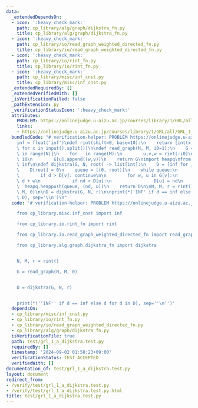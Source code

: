 ```yaml
---
data:
  _extendedDependsOn:
  - icon: ':heavy_check_mark:'
    path: cp_library/alg/graph/dijkstra_fn.py
    title: cp_library/alg/graph/dijkstra_fn.py
  - icon: ':heavy_check_mark:'
    path: cp_library/io/read_graph_weighted_directed_fn.py
    title: cp_library/io/read_graph_weighted_directed_fn.py
  - icon: ':heavy_check_mark:'
    path: cp_library/io/rint_fn.py
    title: cp_library/io/rint_fn.py
  - icon: ':heavy_check_mark:'
    path: cp_library/misc/inf_cnst.py
    title: cp_library/misc/inf_cnst.py
  _extendedRequiredBy: []
  _extendedVerifiedWith: []
  _isVerificationFailed: false
  _pathExtension: py
  _verificationStatusIcon: ':heavy_check_mark:'
  attributes:
    PROBLEM: https://onlinejudge.u-aizu.ac.jp/courses/library/1/GRL/all/GRL_1_A
    links:
    - https://onlinejudge.u-aizu.ac.jp/courses/library/1/GRL/all/GRL_1_A
  bundledCode: "# verification-helper: PROBLEM https://onlinejudge.u-aizu.ac.jp/courses/library/1/GRL/all/GRL_1_A\n\
    inf = float('inf')\ndef rint(shift=0, base=10):\n    return [int(x, base) + shift\
    \ for x in input().split()]\n\ndef read_graph(N, M, i0=1):\n    G = [[] for _\
    \ in range(N)]\n    for _ in range(M):\n        u,v,w = rint(-i0)\n        w +=\
    \ i0\n        G[u].append((w,v))\n    return G\nimport heapq\nfrom math import\
    \ inf\n\ndef dijkstra(G, N, root) -> list[int]:\n    D = [inf for _ in range(N)]\n\
    \    D[root] = 0\n    queue = [(0, root)]\n    while queue:\n        d, v = heapq.heappop(queue)\n\
    \        if d > D[v]: continue\n\n        for w, u in G[v]:\n            nd =\
    \ d + w\n            if nd < D[u]:\n                D[u] = nd\n              \
    \  heapq.heappush(queue, (nd, u))\n    return D\n\nN, M, r = rint()\nG = read_graph(N,\
    \ M, 0)\n\nD = dijkstra(G, N, r)\n\nprint(*('INF' if d == inf else d for d in\
    \ D), sep='\\n')\n"
  code: '# verification-helper: PROBLEM https://onlinejudge.u-aizu.ac.jp/courses/library/1/GRL/all/GRL_1_A

    from cp_library.misc.inf_cnst import inf

    from cp_library.io.rint_fn import rint

    from cp_library.io.read_graph_weighted_directed_fn import read_graph

    from cp_library.alg.graph.dijkstra_fn import dijkstra


    N, M, r = rint()

    G = read_graph(N, M, 0)


    D = dijkstra(G, N, r)


    print(*(''INF'' if d == inf else d for d in D), sep=''\n'')'
  dependsOn:
  - cp_library/misc/inf_cnst.py
  - cp_library/io/rint_fn.py
  - cp_library/io/read_graph_weighted_directed_fn.py
  - cp_library/alg/graph/dijkstra_fn.py
  isVerificationFile: true
  path: test/grl_1_a_dijkstra.test.py
  requiredBy: []
  timestamp: '2024-09-02 01:58:23+09:00'
  verificationStatus: TEST_ACCEPTED
  verifiedWith: []
documentation_of: test/grl_1_a_dijkstra.test.py
layout: document
redirect_from:
- /verify/test/grl_1_a_dijkstra.test.py
- /verify/test/grl_1_a_dijkstra.test.py.html
title: test/grl_1_a_dijkstra.test.py
---
```

